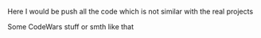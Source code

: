 Here I would be push all the code which is not similar with the real projects

Some CodeWars stuff or smth like that